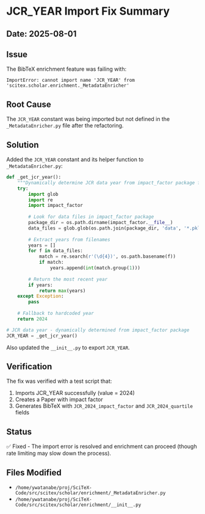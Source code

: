 # JCR_YEAR Import Fix Summary

## Date: 2025-08-01

## Issue
The BibTeX enrichment feature was failing with:
```
ImportError: cannot import name 'JCR_YEAR' from 'scitex.scholar.enrichment._MetadataEnricher'
```

## Root Cause
The `JCR_YEAR` constant was being imported but not defined in the `_MetadataEnricher.py` file after the refactoring.

## Solution
Added the `JCR_YEAR` constant and its helper function to `_MetadataEnricher.py`:

```python
def _get_jcr_year():
    """Dynamically determine JCR data year from impact_factor package files."""
    try:
        import glob
        import re
        import impact_factor
        
        # Look for data files in impact_factor package
        package_dir = os.path.dirname(impact_factor.__file__)
        data_files = glob.glob(os.path.join(package_dir, 'data', '*.pkl'))
        
        # Extract years from filenames
        years = []
        for f in data_files:
            match = re.search(r'(\d{4})', os.path.basename(f))
            if match:
                years.append(int(match.group(1)))
        
        # Return the most recent year
        if years:
            return max(years)
    except Exception:
        pass
    
    # Fallback to hardcoded year
    return 2024

# JCR data year - dynamically determined from impact_factor package
JCR_YEAR = _get_jcr_year()
```

Also updated the `__init__.py` to export `JCR_YEAR`.

## Verification
The fix was verified with a test script that:
1. Imports JCR_YEAR successfully (value = 2024)
2. Creates a Paper with impact factor
3. Generates BibTeX with `JCR_2024_impact_factor` and `JCR_2024_quartile` fields

## Status
✅ Fixed - The import error is resolved and enrichment can proceed (though rate limiting may slow down the process).

## Files Modified
- `/home/ywatanabe/proj/SciTeX-Code/src/scitex/scholar/enrichment/_MetadataEnricher.py`
- `/home/ywatanabe/proj/SciTeX-Code/src/scitex/scholar/enrichment/__init__.py`